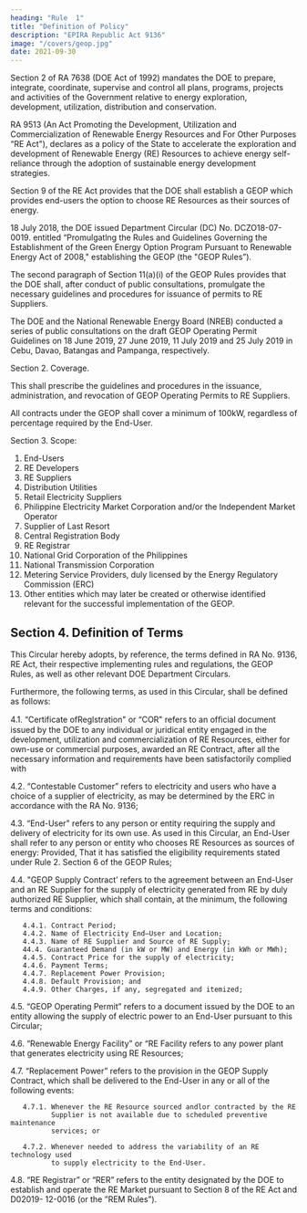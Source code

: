 ```yaml
---
heading: "Rule  1"
title: "Definition of Policy"
description: "EPIRA Republic Act 9136"
image: "/covers/geop.jpg"
date: 2021-09-30
---
```



<!--              DEPARTMENT CIRCULAR NO. DC2020-ﬂL- 000 0i,” -->

Section 2 of RA 7638 (DOE Act of 1992) mandates the DOE to prepare, integrate, coordinate, supervise and control all plans, programs, projects and activities of the Government relative to energy exploration, development, utilization, distribution and conservation.

RA 9513 (An Act Promoting the Development, Utilization and Commercialization of Renewable Energy Resources and For Other Purposes “RE Act"), declares as a policy of the State to accelerate the exploration and development of Renewable Energy (RE) Resources to achieve energy self-reliance through the adoption of sustainable energy development strategies.

Section 9 of the RE Act provides that the DOE shall establish a GEOP which provides end-users the option to choose RE
Resources as their sources of energy.

18 July 2018, the DOE issued Department Circular (DC) No. DCZO18-07-0019. entitled “Promulgatlng the Rules and Guidelines Governing the Establishment of the Green Energy Option Program Pursuant to Renewable Energy Act of 2008," establishing the GEOP (the "GEOP Rules”).

The second paragraph of Section 11(a)(i) of the GEOP Rules provides that the DOE shall, after conduct of public consultations, promulgate the necessary guidelines and procedures for issuance of permits to RE Suppliers.

The DOE and the National Renewable Energy Board (NREB) conducted a series of public consultations on the draft GEOP Operating Permit Guidelines on 18 June 2019, 27 June 2019, 11 July 2019 and 25 July 2019 in Cebu, Davao, Batangas
and Pampanga, respectively.


<!--        Energy Center, Rizal Drive cor. 34th Street, Bonifacio Global City, Taguig City, Philippines 1632
                                    Tel. Nos. (Trunkiine) (632)479-2900;
                          Website: hmzllwwwdoegovph; E-maii: info@doe.gov.ph -->

<!-- in consideration of the foregoing premises, the DOE
hereby adopts and issues the following guidelines and procedures covering the
issuance of Operating Permits to RE Suppliers:
 -->

<!-- Section 1. Titlehe “Guidelines for the Issuance of Operating Permits for RE Suppliers under the Green Energy Option Program,  -->


Section 2. Coverage. 

This shall prescribe the guidelines and procedures in the issuance, administration, and revocation of GEOP Operating Permits to RE Suppliers.

All contracts under the GEOP shall cover a minimum of 100kW, regardless of
percentage required by the End-User.


Section 3. Scope:

1. End-Users
2. RE Developers
3. RE Suppliers
4. Distribution Utilities
5. Retail Electricity Suppliers
6. Philippine Electricity Market Corporation and/or the Independent Market Operator
7. Supplier of Last Resort
8. Central Registration Body
9. RE Registrar
10. National Grid Corporation of the Philippines
11. National Transmission Corporation
12. Metering Service Providers, duly licensed by the Energy Regulatory Commission (ERC)
13. Other entities which may later be created or otherwise identified relevant for the successful implementation of the GEOP.


## Section 4. Definition of Terms

This Circular hereby adopts, by reference, the terms defined in RA No. 9136, RE Act, their respective implementing rules and regulations, the GEOP Rules, as well as other relevant DOE Department Circulars. 

Furthermore, the following terms, as used in this Circular, shall be defined as follows:

4.1. “Certificate ofReglstration" or “COR" refers to an ofﬁcial document issued by the DOE to any individual or juridical entity engaged in the development, utilization and commercialization of RE Resources, either for own-use or
       commercial purposes, awarded an RE Contract, after all the necessary
       information and requirements have been satisfactorily complied with

4.2.   “Contestable Customer” refers to electricity and users who have a choice of
       a supplier of electricity, as may be determined by the ERC in accordance with
       the RA No. 9136;

4.3.   “End-User" refers to any person or entity requiring the supply and delivery of
       electricity for its own use. As used in this Circular, an End-User shall refer to
       any person or entity who chooses RE Resources as sources of energy:
       Provided, That it has satisfied the eligibility requirements stated under Rule
                                                                                      2.
       Section 6 of the GEOP Rules;

4.4.   "GEOP Supply Contract’ refers to the agreement between an End-User and
       an RE Supplier for the supply of electricity generated from RE by duly
       authorized RE Supplier, which shall contain, at the minimum, the following
       terms and conditions:

       4.4.1. Contract Period;
       4.4.2. Name of Electricity End—User and Location;
       4.4.3. Name of RE Supplier and Source of RE Supply;
       44.4. Guaranteed Demand (in kW or MW) and Energy (in kWh or MWh);
       4.4.5. Contract Price for the supply of electricity;
       4.4.6. Payment Terms;
       4.4.7. Replacement Power Provision;
       4.4.8. Default Provision; and
       4.4.9. Other Charges, if any, segregated and itemized;

4.5.   “GEOP Operating Permit” refers to a document issued by the DOE to an entity
       allowing the supply of electric power to an End-User pursuant to this Circular;

4.6.    “Renewable Energy Facility” or “RE Facility refers to any power plant that
       generates electricity using RE Resources;

4.7.   “Replacement Power” refers to the provision in the GEOP Supply Contract,
       which shall be delivered to the End-User in any or all of the following events:

       4.7.1. Whenever the RE Resource sourced andlor contracted by the RE
              Supplier is not available due to scheduled preventive maintenance
              services; or

       4.7.2. Whenever needed to address the variability of an RE technology used
              to supply electricity to the End-User.

4.8.   “RE Registrar” or “RER” refers to the entity designated by the DOE to establish
       and operate the RE Market pursuant to Section 8 of the RE Act and D02019-
       12-0016 (or the ”REM Rules”).



